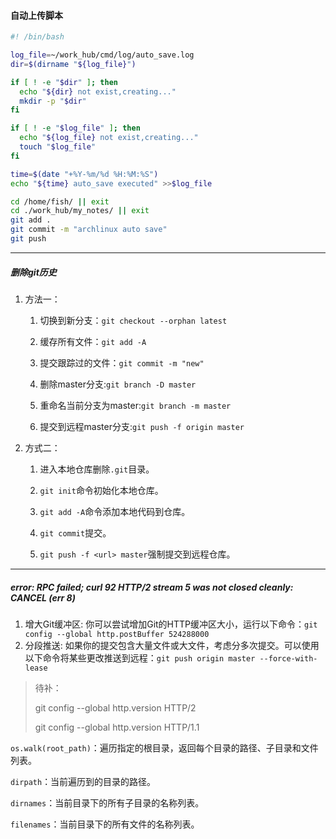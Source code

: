 #### 自动上传脚本

```bash
#! /bin/bash

log_file=~/work_hub/cmd/log/auto_save.log
dir=$(dirname "${log_file}")

if [ ! -e "$dir" ]; then
  echo "${dir} not exist,creating..."
  mkdir -p "$dir"
fi

if [ ! -e "$log_file" ]; then
  echo "${log_file} not exist,creating..."
  touch "$log_file"
fi

time=$(date "+%Y-%m/%d %H:%M:%S")
echo "${time} auto_save executed" >>$log_file

cd /home/fish/ || exit
cd ./work_hub/my_notes/ || exit
git add .
git commit -m "archlinux auto save"
git push
```



---

##### 删除git历史

1. 方法一：

   1. 切换到新分支：`git checkout --orphan latest`
   2. 缓存所有文件：`git add -A`
   3. 提交跟踪过的文件：`git commit -m "new"`

   4. 删除master分支:`git branch -D master`

   5. 重命名当前分支为master:`git branch -m master`

   6. 提交到远程master分支:`git push -f origin master`

2. 方式二：

   1. 进入本地仓库删除`.git`目录。
   2. `git init`命令初始化本地仓库。
   3. `git add -A`命令添加本地代码到仓库。

   4. `git commit`提交。
   5. `git push -f <url> master`强制提交到远程仓库。

---

##### error: RPC failed; curl 92 HTTP/2 stream 5 was not closed cleanly: CANCEL (err 8)

1. 增大Git缓冲区: 你可以尝试增加Git的HTTP缓冲区大小，运行以下命令：`git config --global http.postBuffer 524288000`
2. 分段推送: 如果你的提交包含大量文件或大文件，考虑分多次提交。可以使用以下命令将某些更改推送到远程：`git push origin master --force-with-lease`





> 待补：
>
> git config --global http.version HTTP/2
>
> git config --global http.version HTTP/1.1











`os.walk(root_path)`：遍历指定的根目录，返回每个目录的路径、子目录和文件列表。

`dirpath`：当前遍历到的目录的路径。

`dirnames`：当前目录下的所有子目录的名称列表。

`filenames`：当前目录下的所有文件的名称列表。
